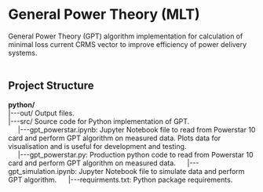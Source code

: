 # General Power Theory (MLT)
General Power Theory (GPT) algorithm implementation for calculation of minimal loss current CRMS vector to improve efficiency of power delivery systems.
<br>
<br>

## Project Structure
<b>python/</b><br>
|---out/ Output files.<br>
|---src/ Source code for Python implementation of GPT.<br>
&nbsp;&nbsp;&nbsp;&nbsp;&nbsp;|---gpt_powerstar.ipynb: Jupyter Notebook file to read from Powerstar 10 card and perform GPT algorithm on measured data. Plots data for visualisation and is useful for development and testing.<br>
&nbsp;&nbsp;&nbsp;&nbsp;&nbsp;|---gpt_powerstar.py: Production python code to read from Powerstar 10 card and perform GPT algorithm on measured data.
&nbsp;&nbsp;&nbsp;&nbsp;&nbsp;|---gpt_simulation.ipynb: Jupyter Notebook file to simulate data and perform GPT algorithm.
&nbsp;&nbsp;&nbsp;&nbsp;&nbsp;|---requirments.txt: Python package requirements.
